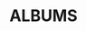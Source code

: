 ---
layout: album_gallery
resource: instagram
title: "ALBUMS"
description: "archive"
active: gallery
header-img: "img/gallery-bg.jpg"
images:
- image_path: /minhminh_014/ao_dai/Snaptik.app_74672772318495081045.jpg
  gallery-folder: /gallery/minhminh_014/ao_dai/
  gallery-name: ao_dai
  gallery-date: April 2025
- image_path: /minhminh_014/New folder/snaptik_7466306813126872328_2.jpeg
  gallery-folder: /gallery/minhminh_014/New folder/
  gallery-name: New folder
  gallery-date: April 2025
---